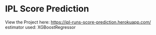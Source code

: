 # IPL Score Prediction

View the Project here: https://ipl-runs-score-prediction.herokuapp.com/
estimator used: XGBoostRegressor
